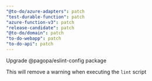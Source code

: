 ```yaml
---
"@to-do/azure-adapters": patch
"test-durable-function": patch
"azure-function-v3": patch
"release-candidate": patch
"@to-do/domain": patch
"to-do-webapp": patch
"to-do-api": patch
---
```


Upgrade @pagopa/eslint-config package

This will remove a warning when executing the `lint` script
